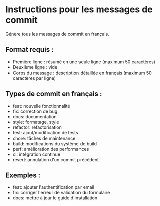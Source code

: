 # Instructions pour les messages de commit

Génère tous les messages de commit en français.

## Format requis :

- Première ligne : résumé en une seule ligne (maximum 50 caractères)
- Deuxième ligne : vide
- Corps du message : description détaillée en français (maximum 50 caractères par ligne)

## Types de commit en français :

- feat: nouvelle fonctionnalité
- fix: correction de bug
- docs: documentation
- style: formatage, style
- refactor: refactorisation
- test: ajout/modification de tests
- chore: tâches de maintenance
- build: modifications du système de build
- perf: amélioration des performances
- ci: intégration continue
- revert: annulation d'un commit précédent

## Exemples :

- feat: ajouter l'authentification par email
- fix: corriger l'erreur de validation du formulaire
- docs: mettre à jour le guide d'installation
